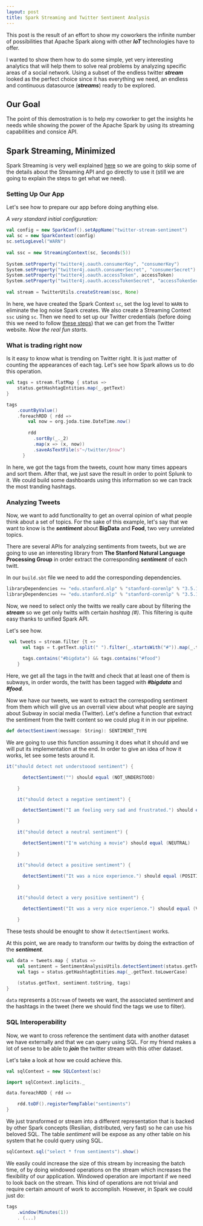 ```yaml
---
layout: post
title: Spark Streaming and Twitter Sentiment Analysis
---
```


This post is the result of an effort to show my coworkers the infinite number of possibilities that Apache Spark along with other ***IoT*** technologies have to offer.

I wanted to show them how to do some simple, yet very interesting analytics that will help them to solve real problems by analyzing specific areas of a social network. Using a subset of the endless twitter ***stream*** looked as the perfect choice since it has everything we need, an endless and continuous datasource (***streams***) ready to be explored. 

## Our Goal

The point of this demostration is to help my coworker to get the insights he needs while showing the power of the Apache Spark by using its streaming capabilities and consice API. 

## Spark Streaming, Minimized 

Spark Streaming is very well explained [here](http://spark.apache.org/docs/latest/streaming-programming-guide.html) so we are going to skip some of the details about the Streaming API and go directly to use it (still we are going to explain the steps to get what we need).

### Setting Up Our App

Let's see how to prepare our app before doing anything else. 

*A very standard initial configuration:*

```scala 
val config = new SparkConf().setAppName("twitter-stream-sentiment")
val sc = new SparkContext(config)
sc.setLogLevel("WARN")
 
val ssc = new StreamingContext(sc, Seconds(5))
 
System.setProperty("twitter4j.oauth.consumerKey", "consumerKey")
System.setProperty("twitter4j.oauth.consumerSecret", "consumerSecret")
System.setProperty("twitter4j.oauth.accessToken", accessToken)
System.setProperty("twitter4j.oauth.accessTokenSecret", "accessTokenSecret")
 
val stream = TwitterUtils.createStream(ssc, None)
```
In here, we have created the Spark Context `sc`, set the log level to `WARN` to eliminate the log noise Spark creates. We also create a Streaming Context `ssc` using `sc`. Then we need to set up our Twitter credentials (before doing this we need to follow [these steps](http://iag.me/socialmedia/how-to-create-a-twitter-app-in-8-easy-steps/)) that we can get from the Twitter website. *Now the real fun starts*.

### What is trading right now

Is it easy to know what is trending on Twitter right. It is just matter of counting the appearances of each tag. Let's see how Spark allows us to do this operation.

```scala
val tags = stream.flatMap { status =>
	status.getHashtagEntities.map(_.getText)
}

tags
	.countByValue()
	.foreachRDD { rdd =>
		val now = org.joda.time.DateTime.now()
		
        rdd
          .sortBy(_._2)
          .map(x => (x, now))
          .saveAsTextFile(s"~/twitter/$now")
      }
```

In here, we got the tags from the tweets, count how many times appears and sort them. After that, we just save the result in order to point Splunk to it. We could build some dashboards using this information so we can track the most tranding hashtags. 


### Analyzing Tweets 

Now, we want to add functionality to get an overral opinion of what people think about a set of topics. For the sake of this example, let's say that we want to know is the ***sentiment*** about **BigData** and **Food**, two very unrelated topics. 

There are several APIs for analyzing sentiments from tweets, but we are going to use an interesting library from **The Stanford Natural Language Processing Group** in order extract the corresponding ***sentiment*** of each twitt.

In our `build.sbt` file we need to add the corresponding dependencies. 

```scala
libraryDependencies += "edu.stanford.nlp" % "stanford-corenlp" % "3.5.1"
libraryDependencies += "edu.stanford.nlp" % "stanford-corenlp" % "3.5.1" classifier "models"
```

Now, we need to select only the twitts we really care about by filtering the ***stream*** so we get only twitts with certain *hashtag (#)*. This filtering is quite easy thanks to unified Spark API. 

Let's see how. 

```scala
 val tweets = stream.filter {t =>
      val tags = t.getText.split(" ").filter(_.startsWith("#")).map(_.toLowerCase)
      
      tags.contains("#bigdata") && tags.contains("#food")
    }
```
Here, we get all the tags in the twitt and check that at least one of them is subways, in order words, the twitt has been tagged with ***#bigdata*** and ***#food***.

Now we have our tweets, we want to extract the correspoding sentiment from them which will give us an overrall view about what people are saying about Subway in social media (Twitter). Let's define a function that extract the sentiment from the twitt content so we could plug it in in our pipeline. 

```scala
def detectSentiment(message: String): SENTIMENT_TYPE
```

We are going to use this function assuming it does what it should and we will put its implementation at the end. In order to give an idea of how it works, let see some tests around it. 

```scala
it("should detect not understoood sentiment") {

      detectSentiment("") should equal (NOT_UNDERSTOOD)

    }

    it("should detect a negative sentiment") {

      detectSentiment("I am feeling very sad and frustrated.") should equal (NEGATIVE)

    }

    it("should detect a neutral sentiment") {

      detectSentiment("I'm watching a movie") should equal (NEUTRAL)

    }

    it("should detect a positive sentiment") {

      detectSentiment("It was a nice experience.") should equal (POSITIVE)

    }

    it("should detect a very positive sentiment") {

      detectSentiment("It was a very nice experience.") should equal (VERY_POSITIVE)

    }
```

These tests should be enought to show it `detectSentiment` works.  

At this point, we are ready to transform our twitts by doing the extraction of the ***sentiment***.

```scala
val data = tweets.map { status =>
	val sentiment = SentimentAnalysisUtils.detectSentiment(status.getText)
	val tags = status.getHashtagEntities.map(_.getText.toLowerCase)

	(status.getText, sentiment.toString, tags)
}
```

`data` represents a `DStream` of tweets we want, the associated sentiment and the hashtags in the tweet (here we should find the tags we use to filter). 

### SQL Interoperability

Now, we want to cross reference the sentiment data with another dataset we have externally and that we can query using SQL. For my friend makes a lot of sense to be able to ***join*** the twitter stream with this other dataset. 

Let's take a look at how we could achieve this. 

```scala
val sqlContext = new SQLContext(sc)

import sqlContext.implicits._

data.foreachRDD { rdd =>

	rdd.toDF().registerTempTable("sentiments")
}
```

We just transformed or stream into a different representation that is backed by other Spark concepts (Resilian, distributed, very fast) so he can use his beloved SQL. The table *sentiment* will be expose as any other table on his system that he could query using SQL. 

```scala
sqlContext.sql("select * from sentiments").show()
```

We easily could increase the size of this stream by increasing the batch time, of by doing windowed operations on the stream which increases the flexibility of our application. Windowed operation are important if we need to look back on the stream. This kind of operations are not trivial and require certain amount of work to accomplish. However, in Spark we could just do:

```scala
tags
	.window(Minutes(1))
	. (...)
```
